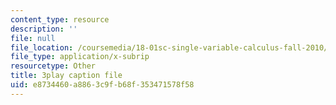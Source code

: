 ```yaml
---
content_type: resource
description: ''
file: null
file_location: /coursemedia/18-01sc-single-variable-calculus-fall-2010/e8734460a8863c9fb68f353471578f58_5q_3FDOkVRQ.srt
file_type: application/x-subrip
resourcetype: Other
title: 3play caption file
uid: e8734460-a886-3c9f-b68f-353471578f58
---
```

